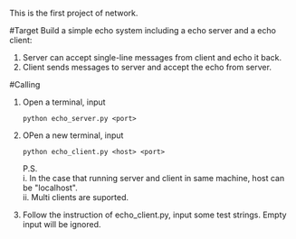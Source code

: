 This is the first project of network.

#Target
Build a simple echo system including a echo server and a echo client:   
1. Server can accept single-line messages from client and echo it back.     
2. Client sends messages to server and accept the echo from server.

#Calling
1. Open a terminal, input       
    ```
    python echo_server.py <port>
    ```
2. OPen a new terminal, input       
    ```
    python echo_client.py <host> <port>
    ```

    P.S.        
    i.  In the case that running server and client in same machine, host can be "localhost".        
    ii. Multi clients are suported.

3. Follow the instruction of echo_client.py, input some test strings. Empty input will be ignored.